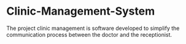 # Clinic-Management-System
The project clinic management is software developed to simplify the communication process between the doctor and the receptionist.
